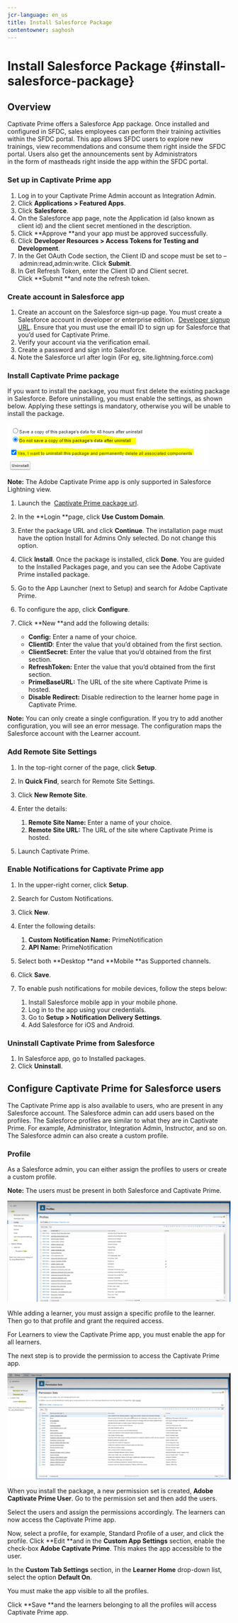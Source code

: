 ```yaml
---
jcr-language: en_us
title: Install Salesforce Package
contentowner: saghosh
---
```



# Install Salesforce Package {#install-salesforce-package}

## Overview

Captivate Prime offers a Salesforce&nbsp;App package. Once installed and configured in SFDC, sales employees can perform their training activities within the SFDC portal. This app allows SFDC users to explore new trainings, view recommendations and consume them right inside the SFDC portal. Users also get the announcements sent by Administrators in&nbsp;the&nbsp;form of mastheads right inside the app within the SFDC portal.&nbsp;&nbsp;

### Set up in Captivate Prime app

1. Log in to your Captivate Prime Admin account as Integration Admin.
1. Click **Applications > Featured Apps**.
1. Click&nbsp;**Salesforce**.
1. On the Salesforce app page, note the&nbsp;Application id&nbsp;(also known as client id) and the client secret mentioned in the description.
1. Click&nbsp;**Approve&nbsp;**and your app must be approved successfully.
1. Click&nbsp;**Developer Resources > Access Tokens for Testing and Development**.
1. In the Get OAuth Code section, the Client ID and scope must be set to –&nbsp;admin:read,admin:write.&nbsp;Click&nbsp;**Submit**.
1. In Get Refresh Token, enter the Client ID and Client secret. Click&nbsp;**Submit&nbsp;**and note the refresh token.

### Create account in Salesforce app

1. Create an account on the Salesforce sign-up page. You must create a Salesforce account in developer or enterprise edition.&nbsp; [Developer signup URL](https://developer.salesforce.com/signup).&nbsp;Ensure that you must use the email ID to sign up for Salesforce that you’d used for Captivate Prime.&nbsp;
1. Verify your account via the verification email.&nbsp;
1. Create a password and sign into Salesforce.
1. Note the Salesforce&nbsp;url&nbsp;after login (For&nbsp;eg, site.lightning.force.com)

### Install Captivate Prime package

If you want to install the package, you must first delete the existing package in Salesforce. Before uninstalling, you must enable the settings, as shown below. Applying these settings is mandatory, otherwise you will be unable to install the package.&nbsp;

![](assets/uninstall-package.png)

**Note:**&nbsp;The Adobe Captivate Prime app is only supported in Salesforce Lightning view.

1. Launch the&nbsp; [Captivate Prime package url](https://nam04.safelinks.protection.outlook.com/?url=https%3A%2F%2Ftest.salesforce.com%2Fpackaging%2FinstallPackage.apexp%3Fp0%3D04t1k0000008YWn&data=04%7C01%7Ckillamse%40adobe.com%7Cf588f553fc694d2edee108d9a5c74711%7Cfa7b1b5a7b34438794aed2c178decee1%7C0%7C0%7C637723097572585825%7CUnknown%7CTWFpbGZsb3d8eyJWIjoiMC4wLjAwMDAiLCJQIjoiV2luMzIiLCJBTiI6Ik1haWwiLCJXVCI6Mn0%3D%7C1000&sdata=mhYKVdwvS4F7WPruy0Kvw%2FsqgWxzTQpaZJyEACu8CNw%3D&reserved=0).&nbsp;&nbsp;
1. In the **Login **page, click&nbsp;**Use Custom Domain**.

1. Enter the package URL and click&nbsp;**Continue**.&nbsp;The installation page must have the option&nbsp;Install for Admins Only&nbsp;selected. Do not change this option.
1. Click&nbsp;**Install**.&nbsp;Once the package is installed, click&nbsp;**Done**. You are guided to the Installed Packages page, and you can see the Adobe Captivate Prime installed package.

1. Go to the App Launcher (next to Setup) and search for Adobe Captivate Prime.
1. To configure the app, click&nbsp;**Configure**.
1. Click&nbsp;**New&nbsp;**and add the following details:

   * **Config:** Enter a name of your choice.
   * **ClientID**: Enter the value that you’d obtained from the first section.
   * **ClientSecret:** Enter the value that you’d obtained from the first section.
   * **RefreshToken:** Enter the value that you’d obtained from the first section.
   * **PrimeBaseURL:** The URL of the site where Captivate Prime is hosted.
   * **Disable Redirect:** Disable redirection to the learner home page in Captivate Prime.

**Note:**&nbsp;You can only create a single configuration. If you try to add another configuration, you will see an error message. The configuration maps the Salesforce account with the Learner account.

### Add Remote Site Settings

1. In the top-right corner of the page, click **Setup**.
1. In **Quick Find**, search for&nbsp;Remote Site Settings.
1. Click&nbsp;**New Remote Site**.
1. Enter the details:

   1. **Remote Site Name:** Enter a name of your choice.
   1. **Remote Site URL:** The URL of the site where Captivate Prime is hosted.

1. Launch Captivate Prime.

### Enable Notifications for Captivate Prime app

1. In the upper-right corner, click&nbsp;**Setup**.&nbsp;
1. Search for Custom Notifications.&nbsp;
1. Click&nbsp;**New**.
1. Enter the following details:&nbsp;&nbsp;

   1. **Custom Notification Name:** PrimeNotification&nbsp;
   1. **API Name:** PrimeNotification

1. Select both **Desktop **and **Mobile **as Supported channels.

1. Click&nbsp;**Save**.
1. To enable push notifications for mobile devices, follow the steps below:

   1. Install Salesforce mobile app in your mobile phone.
   1. Log in to the app using your credentials.
   1. Go to&nbsp;**Setup > Notification Delivery Settings**.
   1. Add Salesforce for iOS and Android.

### Uninstall Captivate Prime from Salesforce

1. In Salesforce app, go to&nbsp;Installed packages.
1. Click&nbsp;**Uninstall**.

## Configure Captivate Prime for Salesforce users

The Captivate Prime app is also available to users, who are present in any Salesforce account. The Salesforce admin can add users based on the profiles. The Salesforce profiles are similar to what they are in Captivate Prime. For example, Administrator, Integration Admin, Instructor, and so on. The Salesforce admin can also create a custom profile.

### Profile

As a Salesforce admin, you can either assign the profiles to users or create a custom profile.

**Note:** The users must be present in both Salesforce and Captivate Prime.

![](assets/create-profile.png)

Whle adding a learner, you must assign a specific profile to the learner. Then go to that profile and grant the required access.

For Learners to view the Captivate Prime app, you must enable the app for all learners.

The next step is to provide the permission to access the Captivate Prime app.

![](assets/permission-set.png)

When you install the package, a new permission set is created,&nbsp;**Adobe Captivate Prime User**. Go to the permission set and then add the users.

Select the users and assign the permissions accordingly. The learners can now access the Captivate Prime app.

Now, select a profile, for example, Standard Profile of a user, and click the profile. Click **Edit **and in the **Custom App Settings** section, enable the check-box **Adobe Captivate Prime**. This makes the app accessible to the user.

In the **Custom Tab Settings** section, in the **Learner Home** drop-down list, select the option **Default On**.

You must make the app visible to all the profiles.

Click **Save **and the learners belonging to all the profiles will access Captivate Prime app.
